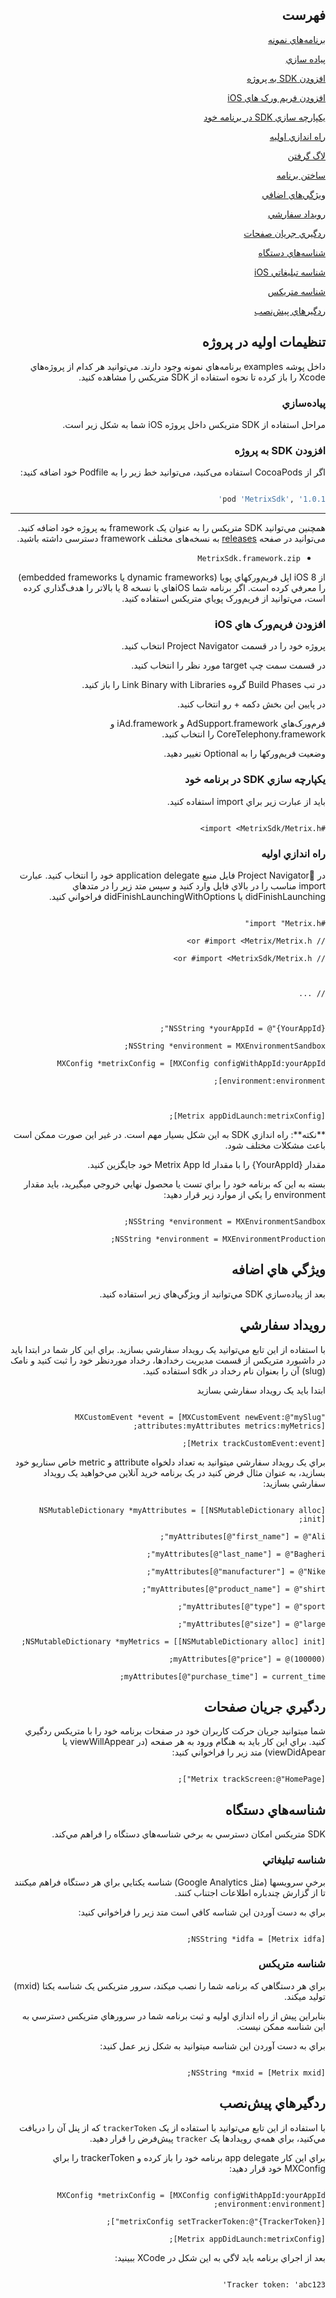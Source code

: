 
  

<div dir="rtl">

<h2>فهرست</h2>

<a href=#example-apps>برنامه‌هاي نمونه</a><br>

<a href=#basic-integration>پياده سازي</a><br>

<a href=#sdk-add>افزودن SDK به پروژه</a><br>

<a href=#sdk-frameworks>افزودن فريم ورک هاي iOS</a><br>

<a href=#sdk-integrate>يکپارچه سازي SDK در برنامه خود</a><br>

<a href=#basic-setup>راه اندازي اوليه</a><br>

<a href=#metrix-logging>لاگ گرفتن</a><br>

<a href=#build-the-app>ساختن برنامه</a><br>

<a href=#additional-features>ويژگي‌هاي اضافي</a><br>

<a href=#event-tracking>رويداد سفارشي</a><br>

<a href=#screen-flow>ردگيري جريان صفحات</a><br>

<a href=#device-ids>شناسه‌هاي دستگاه</a><br>

<a href=#di-idfa>شناسه تبليغاتي iOS</a><br>

<a href=#di-mxid>شناسه متريکس</a><br>

<a href=#pre-installed-trackers>ردگيرهاي پيش‌نصب</a><br>


<h2 id=project_setup dir="rtl"> تنظيمات اوليه در پروژه</h2>

<div dir="rtl">

داخل پوشه examples برنامه‌هاي نمونه وجود دارند. مي‌توانيد هر کدام از پروژه‌هاي Xcode را باز کرده تا نحوه استفاده از SDK متريکس را مشاهده کنيد.

</div>

<h3 id=basic-integration dir="rtl"> پياده‌سازي</h3>

<div dir="rtl">

مراحل استفاده از SDK متريکس داخل پروژه iOS شما به شکل زير است.

</div>

<h3 id=basic-integration dir="rtl"> افزودن SDK به پروژه</h3>

<div dir="rtl">

اگر از CocoaPods استفاده می‌کنید، می‌توانید خط زیر را به Podfile خود اضافه کنید:

</div>

  

```ruby

pod 'MetrixSdk', '1.0.1'

```

  

---

  

<div dir="rtl">

همچنین مي‌توانيد SDK متريکس را به عنوان يک framework به پروژه خود اضافه کنيد. می‌توانید در صفحه <a href="https://github.com/metrixorg/MetrixSDK-iOS/releases">releases</a> به نسخه‌های مختلف framework دسترسی داشته باشید.

</div>

  

*  `MetrixSdk.framework.zip`

  

<div dir="rtl">از iOS 8 اپل فريم‌ورکهاي پويا (dynamic frameworks يا embedded frameworks) را معرفي کرده است. اگر برنامه‌ شما iOSهاي با نسخه 8 يا بالاتر را هدف‌گذاري کرده است، مي‌توانيد از فريم‌ورک پوياي متريکس استفاده کنيد.</div>

  

<h3 id=basic-integration dir="rtl"> افزودن فريم‌ورک هاي iOS</h3>

<p dir="rtl">پروژه خود را در قسمت Project Navigator انتخاب کنيد.<br/>

در قسمت سمت چپ target مورد نظر را انتخاب کنيد.<br/>

در تب Build Phases گروه Link Binary with Libraries را باز کنيد.<br/>

در پايين اين بخش دکمه + رو انتخاب کنيد.<br/>

فرم‌ورک‌هاي AdSupport.framework و iAd.framework و CoreTelephony.framework را انتخاب کنيد.<br/>

وضعيت فريم‌ورکها را به Optional تغيير دهيد.</p>

  

  

<h3 id="sdk-integrate" dir="rtl">يکپارچه سازي SDK در برنامه خود</h3>

<p dir="rtl">بايد از عبارت زير براي import استفاده کنيد.</p>

  

```objc

#import <MetrixSdk/Metrix.h>

```

<h3 id="basic-setup" dir="rtl">راه اندازي اوليه</h3>

<div dir="rtl">در Project Navigatorُ فايل منبع application delegate خود را انتخاب کنيد. عبارت import مناسب را در بالاي فايل وارد کنيد و سپس متد زير را در متدهاي didFinishLaunching يا didFinishLaunchingWithOptions فراخواني کنيد.</div>

  

```objc

#import "Metrix.h"

// or #import <Metrix/Metrix.h>

// or #import <MetrixSdk/Metrix.h>

  

// ...

  

NSString *yourAppId = @"{YourAppId}";

NSString *environment = MXEnvironmentSandbox;

MXConfig *metrixConfig = [MXConfig configWithAppId:yourAppId

environment:environment];

  

[Metrix appDidLaunch:metrixConfig];

```

  

<div dir="rtl">**نکته**: راه‌ اندازي SDK به اين شکل بسيار مهم است. در غير اين صورت ممکن است باعث مشکلات مختلف شود.<br/>

مقدار {YourAppId} را با مقدار Metrix App Id خود جايگزين کنيد.<br/>

بسته به اين که برنامه خود را براي تست يا محصول نهايي خروجي ميگيريد، بايد مقدار environment را يکي از موارد زير قرار دهيد:

</div>

  

```objc

NSString *environment = MXEnvironmentSandbox;

NSString *environment = MXEnvironmentProduction;

```

  

<h2 id="additional-feature" dir="rtl">ويژگي هاي اضافه</h2>

<div dir="rtl">بعد از پياده‌سازي SDK مي‌توانيد از ويژگي‌هاي زير استفاده کنيد.</div>

  

<h2 id="event-tracking" dir="rtl">رويداد سفارشي</h2>

<div dir="rtl">

با استفاده از اين تابع مي‌توانيد يک رويداد سفارشي بسازيد. براي اين کار شما در ابتدا بايد در داشبورد متريکس از قسمت مديريت رخدادها، رخداد موردنظر خود را ثبت کنيد و نامک (slug) آن را بعنوان نام رخداد در sdk استفاده کنيد.

ابتدا بايد يک رويداد سفارشي بسازيد

</div>

  

```objc

MXCustomEvent *event = [MXCustomEvent newEvent:@"mySlug" attributes:myAttributes metrics:myMetrics];

[Metrix trackCustomEvent:event];

```

<div dir="rtl">

براي يک رويداد سفارشي ميتوانيد به تعداد دلخواه attribute و metric خاص سناريو خود بسازيد، به عنوان مثال فرض کنيد در يک برنامه خريد آنلاين مي‌خواهيد يک رويداد سفارشي بسازيد:

</div>

  

```objc

NSMutableDictionary *myAttributes = [[NSMutableDictionary alloc] init];

myAttributes[@"first_name"] = @"Ali";

myAttributes[@"last_name"] = @"Bagheri";

myAttributes[@"manufacturer"] = @"Nike";

myAttributes[@"product_name"] = @"shirt";

myAttributes[@"type"] = @"sport";

myAttributes[@"size"] = @"large";

NSMutableDictionary *myMetrics = [[NSMutableDictionary alloc] init];

myAttributes[@"price"] = @(100000);

myAttributes[@"purchase_time"] = current_time;

```

<h2 id="screen-flow" dir="rtl">ردگيري جريان صفحات</h2>

<div dir="rtl">

شما ميتوانيد جريان حرکت کاربران خود در صفحات برنامه خود را با متريکس ردگيري کنيد. براي اين کار بايد به هنگام ورود به هر صفحه (در viewWillAppear يا viewDidApear) متد زير را فراخواني کنيد:

</div>

  

```objc

[Metrix trackScreen:@"HomePage"];

```

<h2 id="device-ids" dir="rtl">شناسه‌هاي دستگاه</h2>

<div dir="rtl">

SDK متريکس امکان دسترسي به برخي شناسه‌هاي دستگاه را فراهم مي‌کند.

</div>

<h3 id="di-idfa" dir="rtl">شناسه تبليغاتي</h3>

<div dir="rtl">

برخي سرويسها (مثل Google Analytics) شناسه يکتايي براي هر دستگاه فراهم ميکنند تا از گزارش چندباره اطلاعات اجتناب کنند.<br/>

براي به دست آوردن اين شناسه کافي است متد زير را فراخواني کنيد:

</div>

  

```objc

NSString *idfa = [Metrix idfa];

```

<h3 id="di-mxid" dir="rtl">شناسه متريکس</h3>

<div dir="rtl">

براي هر دستگاهي که برنامه شما را نصب ميکند، سرور متريکس يک شناسه يکتا (mxid) توليد ميکند.<br/>

بنابراين پيش از راه اندازي اوليه و ثبت برنامه شما در سرورهاي متريکس دسترسي به اين شناسه ممکن نيست.<br/>

براي به دست آوردن اين شناسه ميتوانيد به شکل زير عمل کنيد:

</div>

  

```objc

NSString *mxid = [Metrix mxid];

```

<h2 id="pre-installed-trackers" dir="rtl">ردگيرهاي پيش‌نصب</h2>

<div dir="rtl">

با استفاده از اين تابع مي‌توانيد با استفاده از يک `trackerToken` که از پنل آن را دريافت مي‌کنيد، براي همه‌ي رويدادها يک `tracker` پيش‌فرض را قرار دهيد.<br>

براي اين کار app delegate برنامه خود را باز کرده و trackerToken را براي MXConfig خود قرار دهيد:

</div>

  

```objc

MXConfig *metrixConfig = [MXConfig configWithAppId:yourAppId environment:environment];

[metrixConfig setTrackerToken:@"{TrackerToken}"];

[Metrix appDidLaunch:metrixConfig];

```

<div dir="rtl">

بعد از اجراي برنامه بايد لاگي به اين شکل در XCode ببينيد:

</div>

  

```

Tracker token: 'abc123'

```

</div>
